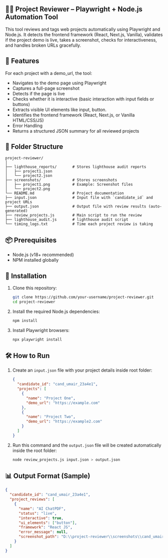 ## 🕵️‍♂️ Project Reviewer – Playwright + Node.js Automation Tool

This tool reviews and tags web projects automatically using Playwright and Node.js. It detects the frontend framework (React, Next.js, Vanilla), validates if the project demo is live, takes a screenshot, checks for interactiveness, and handles broken URLs gracefully.

## 🚀 Features

For each project with a demo_url, the tool:

- Navigates to the demo page using Playwright
- Captures a full-page screenshot
- Detects if the page is live
- Checks whether it is interactive (basic interaction with input fields or buttons)
- Extracts visible UI elements like input, button.
- Identifies the frontend framework (React, Next.js, or Vanilla HTML/CSS/JS)
- Error Handling
- Returns a structured JSON summary for all reviewed projects

## 📁 Folder Structure

```
project-reviewer/
│
├── lighthouse_reports/       # Stores lighthouse audit reports
│   ├── project1.json        
│   └── project2.json
├── screenshots/              # Stores screenshots
│   ├── project1.png          # Example: Screenshot files
│   └── project2.png
└── README.md                 # Project documentation
├── input.json                # Input file with `candidate_id` and project URLs
├── output.json               # Output file with review results (auto-generated)
├── review_projects.js        # Main script to run the review
├── lighthouse_audit.js       # lighthouse audit script
└── timing_logs.txt           # Time each project review is taking
```

## 📦 Prerequisites

- Node.js (v18+ recommended)
- NPM installed globally


## 🧱 Installation

1. Clone this repository:

   ```bash
   git clone https://github.com/your-username/project-reviewer.git
   cd project-reviewer
   ```
2. Install the required Node.js dependencies:

   ```bash
   npm install
   ```

3. Install Playwright browsers:

   ```bash
   npx playwright install
   ```

## 🛠 How to Run

1. Create an `input.json` file with your project details inside root folder:

   ```json
   {
     "candidate_id": "cand_umair_23a4e1",
     "projects": [
       {
         "name": "Project One",
         "demo_url": "https://example.com"
       },
       {
         "name": "Project Two",
         "demo_url": "https://example2.com"
       }
     ]
   }
   ```
2. Run this command and the `output.json` file will be created automatically inside the root folder:
   ```bash
   node review_projects.js input.json > output.json
   ```

## 📊 Output Format (Sample)

```json
{
  "candidate_id": "cand_umair_23a4e1",
  "project_reviews": [
    {
      "name": "AI ChatPDF",
      "status": "live",
      "interactive": true,
      "ui_elements": ["button"],
      "framework": "React JS",
      "error_message": null,
      "screenshot_path": "D:\\project-reviewer\\screenshots\\cand_umair_23a4e1_AI ChatPDF.png"
    }
  ]
}
```

